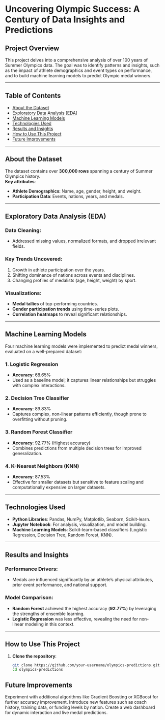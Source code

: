 # Uncovering Olympic Success: A Century of Data Insights and Predictions

## Project Overview
This project delves into a comprehensive analysis of over 100 years of Summer Olympics data. The goal was to identify patterns and insights, such as the impact of athlete demographics and event types on performance, and to build machine learning models to predict Olympic medal winners.

---

## Table of Contents
- [About the Dataset](#about-the-dataset)
- [Exploratory Data Analysis (EDA)](#exploratory-data-analysis-eda)
- [Machine Learning Models](#machine-learning-models)
- [Technologies Used](#technologies-used)
- [Results and Insights](#results-and-insights)
- [How to Use This Project](#how-to-use-this-project)
- [Future Improvements](#future-improvements)

---

## About the Dataset
The dataset contains over **300,000 rows** spanning a century of Summer Olympics history.  
**Key attributes**:
- **Athlete Demographics**: Name, age, gender, height, and weight.
- **Participation Data**: Events, nations, years, and medals.

---

## Exploratory Data Analysis (EDA)
### Data Cleaning:
- Addressed missing values, normalized formats, and dropped irrelevant fields.

### Key Trends Uncovered:
1. Growth in athlete participation over the years.
2. Shifting dominance of nations across events and disciplines.
3. Changing profiles of medalists (age, height, weight) by sport.

### Visualizations:
- **Medal tallies** of top-performing countries.
- **Gender participation trends** using time-series plots.
- **Correlation heatmaps** to reveal significant relationships.

---

## Machine Learning Models
Four machine learning models were implemented to predict medal winners, evaluated on a well-prepared dataset:

### 1. Logistic Regression
- **Accuracy**: 68.65%  
- Used as a baseline model; it captures linear relationships but struggles with complex interactions.

### 2. Decision Tree Classifier
- **Accuracy**: 89.83%  
- Captures complex, non-linear patterns efficiently, though prone to overfitting without pruning.

### 3. Random Forest Classifier
- **Accuracy**: 92.77% (Highest accuracy)  
- Combines predictions from multiple decision trees for improved generalization.

### 4. K-Nearest Neighbors (KNN)
- **Accuracy**: 87.53%  
- Effective for smaller datasets but sensitive to feature scaling and computationally expensive on larger datasets.

---

## Technologies Used
- **Python Libraries**: Pandas, NumPy, Matplotlib, Seaborn, Scikit-learn.
- **Jupyter Notebook**: For analysis, visualization, and model building.
- **Machine Learning Models**: Scikit-learn-based classifiers (Logistic Regression, Decision Tree, Random Forest, KNN).

---

## Results and Insights
### Performance Drivers:
- Medals are influenced significantly by an athlete’s physical attributes, prior event performance, and national support.

### Model Comparison:
- **Random Forest** achieved the highest accuracy (**92.77%**) by leveraging the strengths of ensemble learning.
- **Logistic Regression** was less effective, revealing the need for non-linear modeling in this context.

---

## How to Use This Project
1. **Clone the repository**:
   ```bash
   git clone https://github.com/your-username/olympics-predictions.git
   cd olympics-predictions

## Future Improvements
Experiment with additional algorithms like Gradient Boosting or XGBoost for further accuracy improvement.
Introduce new features such as coach history, training data, or funding levels by nation.
Create a web dashboard for dynamic interaction and live medal predictions.
